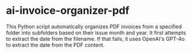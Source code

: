 # ai-invoice-organizer-pdf
This Python script automatically organizes PDF invoices from a specified folder into subfolders based on their issue month and year. It first attempts to extract the date from the filename. If that fails, it uses OpenAI's GPT-4o to extract the date from the PDF content.

